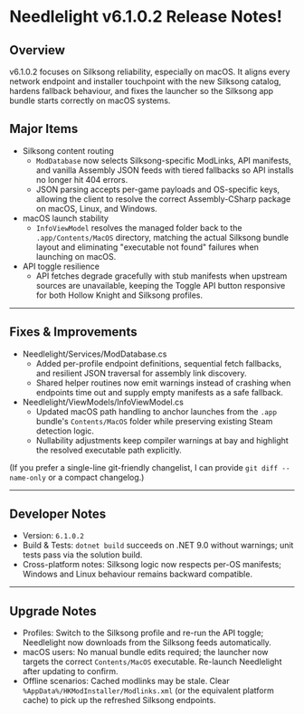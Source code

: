 # Needlelight v6.1.0.2 Release Notes!

## Overview

v6.1.0.2 focuses on Silksong reliability, especially on macOS. It aligns every network endpoint and installer touchpoint with the new Silksong catalog, hardens fallback behaviour, and fixes the launcher so the Silksong app bundle starts correctly on macOS systems.

## Major Items

- Silksong content routing
  - `ModDatabase` now selects Silksong-specific ModLinks, API manifests, and vanilla Assembly JSON feeds with tiered fallbacks so API installs no longer hit 404 errors.
  - JSON parsing accepts per-game payloads and OS-specific keys, allowing the client to resolve the correct Assembly-CSharp package on macOS, Linux, and Windows.
- macOS launch stability
  - `InfoViewModel` resolves the managed folder back to the `.app/Contents/MacOS` directory, matching the actual Silksong bundle layout and eliminating "executable not found" failures when launching on macOS.
- API toggle resilience
  - API fetches degrade gracefully with stub manifests when upstream sources are unavailable, keeping the Toggle API button responsive for both Hollow Knight and Silksong profiles.

---

## Fixes & Improvements

- Needlelight/Services/ModDatabase.cs
  - Added per-profile endpoint definitions, sequential fetch fallbacks, and resilient JSON traversal for assembly link discovery.
  - Shared helper routines now emit warnings instead of crashing when endpoints time out and supply empty manifests as a safe fallback.
- Needlelight/ViewModels/InfoViewModel.cs
  - Updated macOS path handling to anchor launches from the `.app` bundle's `Contents/MacOS` folder while preserving existing Steam detection logic.
  - Nullability adjustments keep compiler warnings at bay and highlight the resolved executable path explicitly.

(If you prefer a single-line git-friendly changelist, I can provide `git diff --name-only` or a compact changelog.)

---

## Developer Notes

- Version: `6.1.0.2`
- Build & Tests: `dotnet build` succeeds on .NET 9.0 without warnings; unit tests pass via the solution build.
- Cross-platform notes: Silksong logic now respects per-OS manifests; Windows and Linux behaviour remains backward compatible.

---

## Upgrade Notes

- Profiles: Switch to the Silksong profile and re-run the API toggle; Needlelight now downloads from the Silksong feeds automatically.
- macOS users: No manual bundle edits required; the launcher now targets the correct `Contents/MacOS` executable. Re-launch Needlelight after updating to confirm.
- Offline scenarios: Cached modlinks may be stale. Clear `%AppData%/HKModInstaller/Modlinks.xml` (or the equivalent platform cache) to pick up the refreshed Silksong endpoints.
